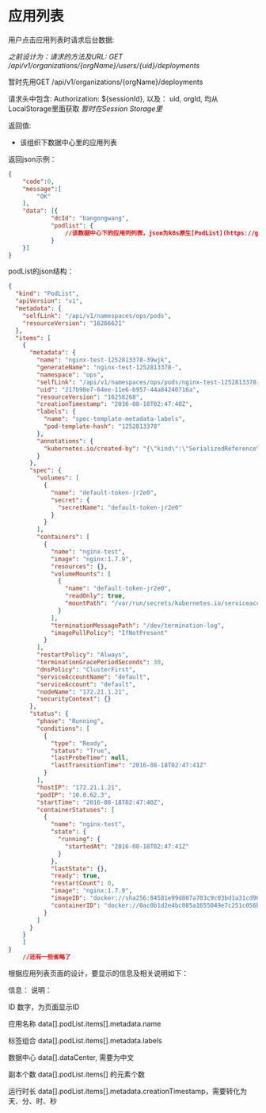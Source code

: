 应用列表
===========

用户点击应用列表时请求后台数据:


*之前设计为：请求的方法及URL: GET /api/v1/organizations/{orgName}/users/{uid}/deployments*

暂时先用GET /api/v1/organizations/{orgName}/deployments

请求头中包含: Authorization: ${sessionId}, 以及： uid, orgId, 均从LocalStorage里面获取 *暂时在Session Storage里*

返回值:

* 该组织下数据中心里的应用列表

返回json示例：

```json
{
    "code":0,
    "message":[
        "OK"
    ],
    "data": [{
            "dcId": "bangongwang",
            "podlist": {
                //该数据中心下的应用列列表，json为k8s原生[PodList](https://godoc.org/k8s.io/kubernetes/pkg/api#PodList)
            }
    }]
}
```

podList的json结构：

```json
{
  "kind": "PodList",
  "apiVersion": "v1",
  "metadata": {
    "selfLink": "/api/v1/namespaces/ops/pods",
    "resourceVersion": "16266621"
  },
  "items": [
    {
      "metadata": {
        "name": "nginx-test-1252813378-39wjk",
        "generateName": "nginx-test-1252813378-",
        "namespace": "ops",
        "selfLink": "/api/v1/namespaces/ops/pods/nginx-test-1252813378-39wjk",
        "uid": "217b98e7-64ee-11e6-b957-44a84240716a",
        "resourceVersion": "16258268",
        "creationTimestamp": "2016-08-18T02:47:40Z",
        "labels": {
          "name": "spec-template-metadata-labels",
          "pod-template-hash": "1252813378"
        },
        "annotations": {
          "kubernetes.io/created-by": "{\"kind\":\"SerializedReference\",\"apiVersion\":\"v1\",\"reference\":{\"kind\":\"ReplicaSet\",\"namespace\":\"ops\",\"name\":\"nginx-test-1252813378\",\"uid\":\"2179503e-64ee-11e6-b957-44a84240716a\",\"apiVersion\":\"extensions\",\"resourceVersion\":\"16258237\"}}"
        }
      },
      "spec": {
        "volumes": [
          {
            "name": "default-token-jr2e0",
            "secret": {
              "secretName": "default-token-jr2e0"
            }
          }
        ],
        "containers": [
          {
            "name": "nginx-test",
            "image": "nginx:1.7.9",
            "resources": {},
            "volumeMounts": [
              {
                "name": "default-token-jr2e0",
                "readOnly": true,
                "mountPath": "/var/run/secrets/kubernetes.io/serviceaccount"
              }
            ],
            "terminationMessagePath": "/dev/termination-log",
            "imagePullPolicy": "IfNotPresent"
          }
        ],
        "restartPolicy": "Always",
        "terminationGracePeriodSeconds": 30,
        "dnsPolicy": "ClusterFirst",
        "serviceAccountName": "default",
        "serviceAccount": "default",
        "nodeName": "172.21.1.21",
        "securityContext": {}
      },
      "status": {
        "phase": "Running",
        "conditions": [
          {
            "type": "Ready",
            "status": "True",
            "lastProbeTime": null,
            "lastTransitionTime": "2016-08-18T02:47:41Z"
          }
        ],
        "hostIP": "172.21.1.21",
        "podIP": "10.0.62.3",
        "startTime": "2016-08-18T02:47:40Z",
        "containerStatuses": [
          {
            "name": "nginx-test",
            "state": {
              "running": {
                "startedAt": "2016-08-18T02:47:41Z"
              }
            },
            "lastState": {},
            "ready": true,
            "restartCount": 0,
            "image": "nginx:1.7.9",
            "imageID": "docker://sha256:84581e99d807a703c9c03bd1a31cd9621815155ac72a7365fd02311264512656",
            "containerID": "docker://0ac0b1d2e4bc085a1655049e7c251c056bffe05ec26b60523bd34fd590bcc472"
          }
        ]
      }
    }
    ]
}
    //还有一些省略了
```

根据应用列表页面的设计，要显示的信息及相关说明如下：

信息：          说明：

ID              数字，为页面显示ID
 
应用名称        data[].podList.items[].metadata.name 

标签组合        data[].podList.items[].metadata.labels

数据中心        data[].dataCenter, 需要为中文

副本个数        data[].podList.items[] 的元素个数

运行时长        data[].podList.items[].metadata.creationTimestamp，需要转化为天、分、时、秒

